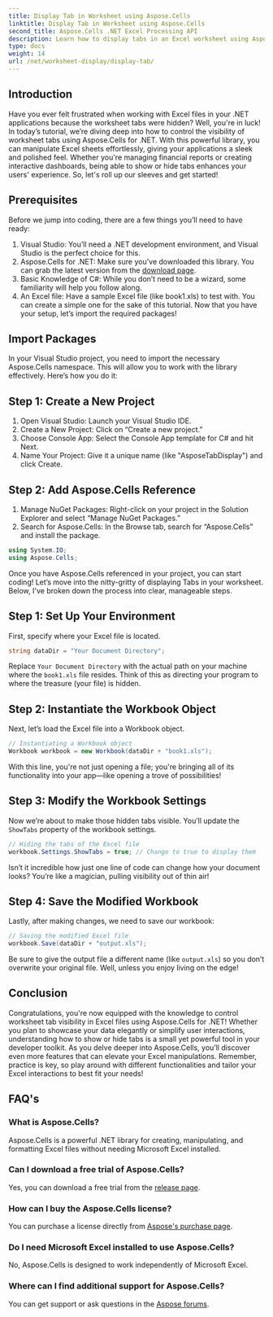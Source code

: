 ```yaml
---
title: Display Tab in Worksheet using Aspose.Cells
linktitle: Display Tab in Worksheet using Aspose.Cells
second_title: Aspose.Cells .NET Excel Processing API
description: Learn how to display tabs in an Excel worksheet using Aspose.Cells for .NET in this comprehensive tutorial.
type: docs
weight: 14
url: /net/worksheet-display/display-tab/
---
```

## Introduction
Have you ever felt frustrated when working with Excel files in your .NET applications because the worksheet tabs were hidden? Well, you're in luck! In today’s tutorial, we’re diving deep into how to control the visibility of worksheet tabs using Aspose.Cells for .NET. With this powerful library, you can manipulate Excel sheets effortlessly, giving your applications a sleek and polished feel. Whether you're managing financial reports or creating interactive dashboards, being able to show or hide tabs enhances your users' experience. So, let's roll up our sleeves and get started!
## Prerequisites
Before we jump into coding, there are a few things you’ll need to have ready:
1. Visual Studio: You’ll need a .NET development environment, and Visual Studio is the perfect choice for this.
2. Aspose.Cells for .NET: Make sure you've downloaded this library. You can grab the latest version from the [download page](https://releases.aspose.com/cells/net/).
3. Basic Knowledge of C#: While you don’t need to be a wizard, some familiarity will help you follow along.
4. An Excel file: Have a sample Excel file (like book1.xls) to test with. You can create a simple one for the sake of this tutorial.
Now that you have your setup, let’s import the required packages!
## Import Packages
In your Visual Studio project, you need to import the necessary Aspose.Cells namespace. This will allow you to work with the library effectively. Here’s how you do it:
## Step 1: Create a New Project
1. Open Visual Studio: Launch your Visual Studio IDE.
2. Create a New Project: Click on “Create a new project.”
3. Choose Console App: Select the Console App template for C# and hit Next.
4. Name Your Project: Give it a unique name (like "AsposeTabDisplay") and click Create.
## Step 2: Add Aspose.Cells Reference 
1. Manage NuGet Packages: Right-click on your project in the Solution Explorer and select “Manage NuGet Packages.”
2. Search for Aspose.Cells: In the Browse tab, search for “Aspose.Cells” and install the package.
```csharp
using System.IO;
using Aspose.Cells;
```
Once you have Aspose.Cells referenced in your project, you can start coding!
Let’s move into the nitty-gritty of displaying Tabs in your worksheet. Below, I've broken down the process into clear, manageable steps.
## Step 1: Set Up Your Environment
First, specify where your Excel file is located.
```csharp
string dataDir = "Your Document Directory";
```
Replace `Your Document Directory` with the actual path on your machine where the `book1.xls` file resides. Think of this as directing your program to where the treasure (your file) is hidden.
## Step 2: Instantiate the Workbook Object
Next, let’s load the Excel file into a Workbook object. 
```csharp
// Instantiating a Workbook object
Workbook workbook = new Workbook(dataDir + "book1.xls");
```
With this line, you're not just opening a file; you're bringing all of its functionality into your app—like opening a trove of possibilities!
## Step 3: Modify the Workbook Settings
Now we’re about to make those hidden tabs visible. You’ll update the `ShowTabs` property of the workbook settings.
```csharp
// Hiding the tabs of the Excel file
workbook.Settings.ShowTabs = true; // Change to true to display them
```
Isn’t it incredible how just one line of code can change how your document looks? You’re like a magician, pulling visibility out of thin air!
## Step 4: Save the Modified Workbook
Lastly, after making changes, we need to save our workbook:
```csharp
// Saving the modified Excel file
workbook.Save(dataDir + "output.xls");
```
Be sure to give the output file a different name (like `output.xls`) so you don’t overwrite your original file. Well, unless you enjoy living on the edge!
## Conclusion
Congratulations, you're now equipped with the knowledge to control worksheet tab visibility in Excel files using Aspose.Cells for .NET! Whether you plan to showcase your data elegantly or simplify user interactions, understanding how to show or hide tabs is a small yet powerful tool in your developer toolkit. As you delve deeper into Aspose.Cells, you’ll discover even more features that can elevate your Excel manipulations. Remember, practice is key, so play around with different functionalities and tailor your Excel interactions to best fit your needs!
## FAQ's
### What is Aspose.Cells?
Aspose.Cells is a powerful .NET library for creating, manipulating, and formatting Excel files without needing Microsoft Excel installed.
### Can I download a free trial of Aspose.Cells?
Yes, you can download a free trial from the [release page](https://releases.aspose.com/).
### How can I buy the Aspose.Cells license?
You can purchase a license directly from [Aspose's purchase page](https://purchase.aspose.com/buy).
### Do I need Microsoft Excel installed to use Aspose.Cells?
No, Aspose.Cells is designed to work independently of Microsoft Excel.
### Where can I find additional support for Aspose.Cells?
You can get support or ask questions in the [Aspose forums](https://forum.aspose.com/c/cells/9).
